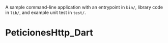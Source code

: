 A sample command-line application with an entrypoint in `bin/`, library code
in `lib/`, and example unit test in `test/`.
# PeticionesHttp_Dart
